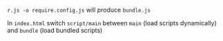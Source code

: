 `r.js -o require.config.js` will produce `bundle.js`

In `index.html` switch `script/main` between `main` (load scripts dynamically) and `bundle` (load bundled scripts)
